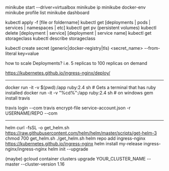 minikube start --driver=virtualbox
minikube ip
minikube docker-env
minikube profile list
minikube dashboard

kubectl apply -f [file or foldername]
kubectl get [deployments | pods | services | namespaces | etc]
kubectl get pv (persistent volumes)
kubectl delete [deployment | service] [deployment | service name]
kubectl get storageclass
kubectl describe storageclass

kubectl create secret (generic|docker-registry|tls) <secret_name> --from-literal key=value

how to scale Deployments? i.e. 5 replicas to 100 replicas on demand

https://kubernetes.github.io/ingress-nginx/deploy/


---
docker run -it -v $(pwd):/app ruby:2.4 sh # Gets a terminal that has ruby installed
docker run -it -v "%cd%":/app ruby:2.4 sh # on windows
gem install travis

travis login --com
travis encrypt-file service-account.json -r USERNAME/REPO --com

---
helm
curl -fsSL -o get_helm.sh https://raw.githubusercontent.com/helm/helm/master/scripts/get-helm-3
chmod 700 get_helm.sh
./get_helm.sh
helm repo add ingress-nginx https://kubernetes.github.io/ingress-nginx
helm install my-release ingress-nginx/ingress-nginx
helm init --upgrade

(maybe) gcloud container clusters upgrade  YOUR_CLUSTER_NAME --master --cluster-version 1.16
